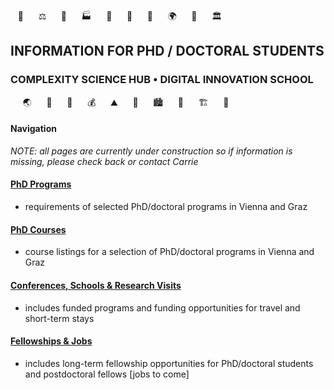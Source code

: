 <!-- phd program info pages created 13112023 for complexity science hub • digital school of innovation • crc -->
&nbsp;&nbsp;&nbsp;💊 &nbsp;&nbsp;&nbsp;&nbsp;&nbsp;⚖️  &nbsp;&nbsp;&nbsp;&nbsp;&nbsp;🦉  &nbsp;&nbsp;&nbsp;&nbsp;&nbsp;🏭  &nbsp;&nbsp;&nbsp;&nbsp;&nbsp;🐨  &nbsp;&nbsp;&nbsp;&nbsp;&nbsp;🚆  &nbsp;&nbsp;&nbsp;&nbsp;&nbsp;🌾  &nbsp;&nbsp;&nbsp;&nbsp;&nbsp;🌍  &nbsp;&nbsp;&nbsp;&nbsp;&nbsp;🐝  &nbsp;&nbsp;&nbsp;&nbsp;&nbsp;🏛️
## INFORMATION FOR PHD / DOCTORAL STUDENTS
### COMPLEXITY SCIENCE HUB • DIGITAL INNOVATION SCHOOL
&nbsp;&nbsp;&nbsp;&nbsp;&nbsp;🌏 &nbsp;&nbsp;&nbsp;&nbsp;&nbsp;🐖 &nbsp;&nbsp;&nbsp;&nbsp;&nbsp;🌴 &nbsp;&nbsp;&nbsp;&nbsp;&nbsp;💰 &nbsp;&nbsp;&nbsp;&nbsp;&nbsp;⛰️ &nbsp;&nbsp;&nbsp;&nbsp;&nbsp;🐞 &nbsp;&nbsp;&nbsp;&nbsp;&nbsp;🏙️ &nbsp;&nbsp;&nbsp;&nbsp;&nbsp;🐫 &nbsp;&nbsp;&nbsp;&nbsp;&nbsp;🏗️ &nbsp;&nbsp;&nbsp;&nbsp;&nbsp;🔫

#### Navigation
*NOTE: all pages are currently under construction so if information is missing, please check back or contact Carrie*

#### [PhD Programs](https://csh-dis.github.com/phd-info/phdprograms.md) 
- requirements of selected PhD/doctoral programs in Vienna and Graz

#### [PhD Courses](https://csh-dis.github.com/phd-info/phdcourses.md)
- course listings for a selection of PhD/doctoral programs in Vienna and Graz

#### [Conferences, Schools & Research Visits](https://csh-dis.github.com/phd-info/conferences-schools-researchvisits.md)
- includes funded programs and funding opportunities for travel and short-term stays

#### [Fellowships & Jobs](https://csh-dis.github.com/phd-info/fellowships-jobs.md)
- includes long-term fellowship opportunities for PhD/doctoral students and postdoctoral fellows \[jobs to come\]
